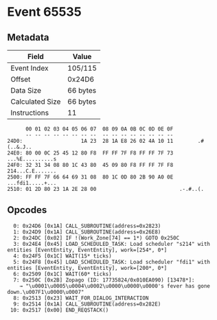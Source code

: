 # Event 65535

## Metadata

| Field           | Value    |
|-----------------|----------|
| Event Index     | 105/115  |
| Offset          | 0x24D6   |
| Data Size       | 66 bytes |
| Calculated Size | 66 bytes |
| Instructions    | 11       |

```
      00 01 02 03 04 05 06 07  08 09 0A 0B 0C 0D 0E 0F
      -- -- -- -- -- -- -- --  -- -- -- -- -- -- -- --
24D0:                   1A 23  28 1A E8 26 02 4A 10 11        .#(..&.J..
24E0: 80 00 0C 25 45 12 80 F8  FF FF 7F F8 FF FF 7F 73  ...%E..........s
24F0: 32 31 34 08 80 1C 43 80  45 09 80 F8 FF FF 7F F8  214...C.E.......
2500: FF FF 7F 66 64 69 31 08  80 1C 0D 80 2B 90 A0 0E  ...fdi1.....+...
2510: 01 2D 80 23 1A 2E 28 00                           .-.#..(.        
```

## Opcodes

```
  0: 0x24D6 [0x1A] CALL_SUBROUTINE(address=0x2823)
  1: 0x24D9 [0x1A] CALL_SUBROUTINE(address=0x26E8)
  2: 0x24DC [0x02] IF !(Work_Zone[74] == 1*) GOTO 0x250C
  3: 0x24E4 [0x45] LOAD_SCHEDULED_TASK: Load scheduler "s214" with entities [EventEntity, EventEntity], work=[254*, 0*]
  4: 0x24F5 [0x1C] WAIT(15* ticks)
  5: 0x24F8 [0x45] LOAD_SCHEDULED_TASK: Load scheduler "fdi1" with entities [EventEntity, EventEntity], work=[200*, 0*]
  6: 0x2509 [0x1C] WAIT(60* ticks)
  7: 0x250C [0x2B] Zopago (ID: 17735824/0x010EA090) [13478*]:
    → "\u0001\u0005\u0004\u0002\u0000\u0000\u0000's fever has gone down.\u007F1\u0000\u0007"
  8: 0x2513 [0x23] WAIT_FOR_DIALOG_INTERACTION
  9: 0x2514 [0x1A] CALL_SUBROUTINE(address=0x282E)
 10: 0x2517 [0x00] END_REQSTACK()
```
